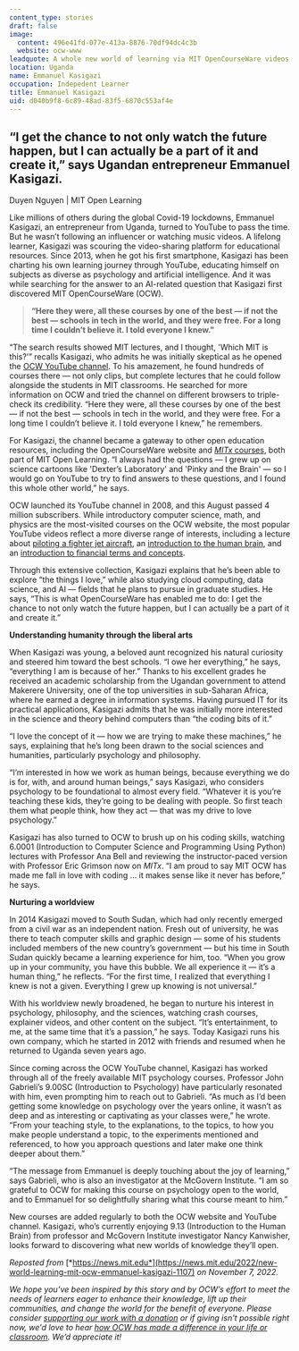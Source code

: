 ```yaml
---
content_type: stories
draft: false
image:
  content: 496e41fd-077e-413a-8876-70df94dc4c3b
  website: ocw-www
leadquote: A whole new world of learning via MIT OpenCourseWare videos
location: Uganda
name: Emmanuel Kasigazi
occupation: Indepedent Learner
title: Emmanuel Kasigazi
uid: d040b9f8-6c89-48ad-83f5-6870c553af4e
---
```

## **“I get the chance to not only watch the future happen, but I can actually be a part of it and create it,” says Ugandan entrepreneur Emmanuel Kasigazi.**

Duyen Nguyen | MIT Open Learning

Like millions of others during the global Covid-19 lockdowns, Emmanuel Kasigazi, an entrepreneur from Uganda, turned to YouTube to pass the time. But he wasn’t following an influencer or watching music videos. A lifelong learner, Kasigazi was scouring the video-sharing platform for educational resources. Since 2013, when he got his first smartphone, Kasigazi has been charting his own learning journey through YouTube, educating himself on subjects as diverse as psychology and artificial intelligence. And it was while searching for the answer to an AI-related question that Kasigazi first discovered MIT OpenCourseWare (OCW).

> **“Here they were, all these courses by one of the best — if not the best — schools in tech in the world, and they were free. For a long time I couldn’t believe it. I told everyone I knew."**

“The search results showed MIT lectures, and I thought, 'Which MIT is this?’” recalls Kasigazi, who admits he was initially skeptical as he opened the [OCW YouTube channel](https://www.youtube.com/c/mitocw). To his amazement, he found hundreds of courses there — not only clips, but complete lectures that he could follow alongside the students in MIT classrooms. He searched for more information on OCW and tried the channel on different browsers to triple-check its credibility. “Here they were, all these courses by one of the best — if not the best — schools in tech in the world, and they were free. For a long time I couldn’t believe it. I told everyone I knew,” he remembers.

For Kasigazi, the channel became a gateway to other open education resources, including the OpenCourseWare website and [*MITx* courses](https://openlearning.mit.edu/courses-programs/mitx-courses?f%5B0%5D=course_availability%3A62), both part of MIT Open Learning. “I always had the questions — I grew up on science cartoons like 'Dexter’s Laboratory' and 'Pinky and the Brain' — so I would go on YouTube to try to find answers to these questions, and I found this whole other world,” he says.

OCW launched its YouTube channel in 2008, and this August passed 4 million subscribers. While introductory computer science, math, and physics are the most-visited courses on the OCW website, the most popular YouTube videos reflect a more diverse range of interests, including a lecture about [piloting a fighter jet aircraft](https://www.youtube.com/watch?v=n068fel-W9I), an [introduction to the human brain](https://www.youtube.com/watch?v=ba-HMvDn_vU), and an [introduction to financial terms and concepts](https://www.youtube.com/watch?v=wvXDB9dMdEo).

Through this extensive collection, Kasigazi explains that he’s been able to explore “the things I love,” while also studying cloud computing, data science, and AI — fields that he plans to pursue in graduate studies. He says, “This is what OpenCourseWare has enabled me to do: I get the chance to not only watch the future happen, but I can actually be a part of it and create it.”  

**Understanding humanity through the liberal arts**

When Kasigazi was young, a beloved aunt recognized his natural curiosity and steered him toward the best schools. “I owe her everything,” he says, “everything I am is because of her.” Thanks to his excellent grades he received an academic scholarship from the Ugandan government to attend Makerere University, one of the top universities in sub-Saharan Africa, where he earned a degree in information systems. Having pursued IT for its practical applications, Kasigazi admits that he was initially more interested in the science and theory behind computers than “the coding bits of it.”

“I love the concept of it — how we are trying to make these machines,” he says, explaining that he’s long been drawn to the social sciences and humanities, particularly psychology and philosophy.

“I’m interested in how we work as human beings, because everything we do is for, with, and around human beings,” says Kasigazi, who considers psychology to be foundational to almost every field. “Whatever it is you’re teaching these kids, they’re going to be dealing with people. So first teach them what people think, how they act — that was my drive to love psychology.”

Kasigazi has also turned to OCW to brush up on his coding skills, watching 6.0001 (Introduction to Computer Science and Programming Using Python) lectures with Professor Ana Bell and reviewing the instructor-paced version with Professor Eric Grimson now on *MITx*. “I am proud to say MIT OCW has made me fall in love with coding … it makes sense like it never has before,” he says.

**Nurturing a worldview**

In 2014 Kasigazi moved to South Sudan, which had only recently emerged from a civil war as an independent nation. Fresh out of university, he was there to teach computer skills and graphic design — some of his students included members of the new country’s government — but his time in South Sudan quickly became a learning experience for him, too. “When you grow up in your community, you have this bubble. We all experience it — it’s a human thing,” he reflects. “For the first time, I realized that everything I knew is not a given. Everything I grew up knowing is not universal.”

With his worldview newly broadened, he began to nurture his interest in psychology, philosophy, and the sciences, watching crash courses, explainer videos, and other content on the subject. “It’s entertainment, to me, at the same time that it’s a passion,” he says. Today Kasigazi runs his own company, which he started in 2012 with friends and resumed when he returned to Uganda seven years ago.

Since coming across the OCW YouTube channel, Kasigazi has worked through all of the freely available MIT psychology courses. Professor John Gabrieli’s 9.00SC (Introduction to Psychology) have particularly resonated with him, even prompting him to reach out to Gabrieli. “As much as I’d been getting some knowledge on psychology over the years online, it wasn’t as deep and as interesting or captivating as your classes were,” he wrote. “From your teaching style, to the explanations, to the topics, to how you make people understand a topic, to the experiments mentioned and referenced, to how you approach questions and later make one think deeper about them.”

“The message from Emmanuel is deeply touching about the joy of learning,” says Gabrieli, who is also an investigator at the McGovern Institute. “I am so grateful to OCW for making this course on psychology open to the world, and to Emmanuel for so delightfully sharing what this course meant to him.”

New courses are added regularly to both the OCW website and YouTube channel. Kasigazi, who’s currently enjoying 9.13 (Introduction to the Human Brain) from professor and McGovern Institute investigator Nancy Kanwisher, looks forward to discovering what new worlds of knowledge they’ll open.

*Reposted from* [*https://news.mit.edu*](https://news.mit.edu/2022/new-world-learning-mit-ocw-emmanuel-kasigazi-1107) *on November 7, 2022.*

*We hope you’ve been inspired by this story and by OCW’s effort to meet the needs of learners eager to enhance their knowledge, lift up their communities, and change the world for the benefit of everyone. Please consider* [*supporting our work with a donation*](https://giving.mit.edu/give/to/ocw/?utm_source=site&utm_medium=ocwstories&utm_campaign=donate&utm_content=kasigazi) *or if giving isn't possible right now, we'd love to hear* [*how OCW has made a difference in your life or classroom*](https://docs.google.com/forms/d/e/1FAIpQLSeOCsFXVDcpywyZ9isR1PJUFwmNhRKySDc7Vnja2JUKSeXl8Q/viewform)*.* *We’d appreciate it!*